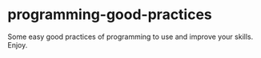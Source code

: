 # programming-good-practices
Some easy good practices of programming to use and improve your skills. Enjoy.
